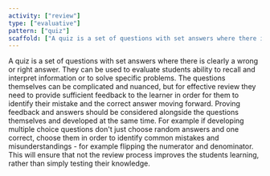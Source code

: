```yaml
---
activity: ["review"]
type: ["evaluative"]
pattern: ["quiz"]
scaffold: ["A quiz is a set of questions with set answers where there is clearly a wrong or right answer. They can be used to evaluate students ability to recall and interpret information or to solve specific problems. The questions themselves can be complicated and nuanced, but for effective review they need to provide sufficient feedback to the learner in order for them to identify their mistake and the correct answer moving forward. Proving feedback and answers should be considered alongside the questions themselves and developed at the same time. For example if developing multiple choice questions don't just choose random answers and one correct, choose them in order to identify common mistakes and misunderstandings - for example flipping the numerator and denominator. This will ensure that not the review process improves the students learning, rather than simply testing their knowledge. "]
---
```


A quiz is a set of questions with set answers where there is clearly a wrong or right answer. They can be used to evaluate students ability to recall and interpret information or to solve specific problems. The questions themselves can be complicated and nuanced, but for effective review they need to provide sufficient feedback to the learner in order for them to identify their mistake and the correct answer moving forward. Proving feedback and answers should be considered alongside the questions themselves and developed at the same time. For example if developing multiple choice questions don't just choose random answers and one correct, choose them in order to identify common mistakes and misunderstandings - for example flipping the numerator and denominator. This will ensure that not the review process improves the students learning, rather than simply testing their knowledge.
